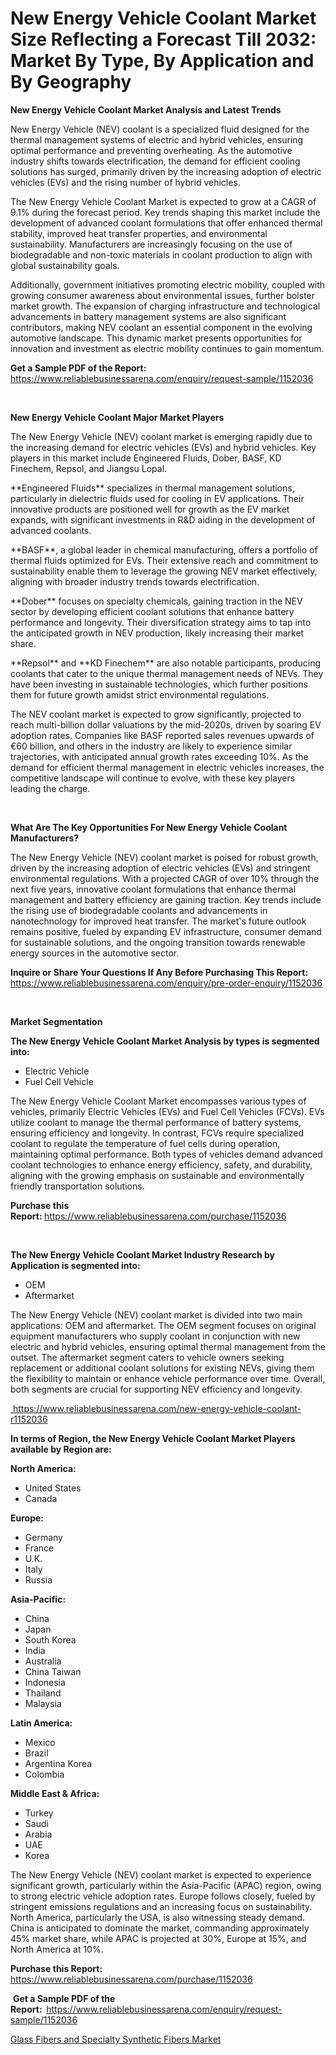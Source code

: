 <p><h1>New Energy Vehicle Coolant Market Size Reflecting a Forecast Till 2032: Market By Type, By Application and By Geography</h1></p><p><strong>New Energy Vehicle Coolant Market Analysis and Latest Trends</strong></p>
<p><p>New Energy Vehicle (NEV) coolant is a specialized fluid designed for the thermal management systems of electric and hybrid vehicles, ensuring optimal performance and preventing overheating. As the automotive industry shifts towards electrification, the demand for efficient cooling solutions has surged, primarily driven by the increasing adoption of electric vehicles (EVs) and the rising number of hybrid vehicles. </p><p>The New Energy Vehicle Coolant Market is expected to grow at a CAGR of 9.1% during the forecast period. Key trends shaping this market include the development of advanced coolant formulations that offer enhanced thermal stability, improved heat transfer properties, and environmental sustainability. Manufacturers are increasingly focusing on the use of biodegradable and non-toxic materials in coolant production to align with global sustainability goals. </p><p>Additionally, government initiatives promoting electric mobility, coupled with growing consumer awareness about environmental issues, further bolster market growth. The expansion of charging infrastructure and technological advancements in battery management systems are also significant contributors, making NEV coolant an essential component in the evolving automotive landscape. This dynamic market presents opportunities for innovation and investment as electric mobility continues to gain momentum.</p></p>
<p><strong>Get a Sample PDF of the Report:&nbsp;</strong> <a href="https://www.reliablebusinessarena.com/enquiry/request-sample/1152036?utm_campaign=2259&utm_medium=2&utm_source=Github&utm_content=ia&utm_term=05022025&utm_id=new-energy-vehicle-coolant">https://www.reliablebusinessarena.com/enquiry/request-sample/1152036</a></p>
<p>&nbsp;</p>
<p><strong>New Energy Vehicle Coolant Major Market Players</strong></p>
<p><p>The New Energy Vehicle (NEV) coolant market is emerging rapidly due to the increasing demand for electric vehicles (EVs) and hybrid vehicles. Key players in this market include Engineered Fluids, Dober, BASF, KD Finechem, Repsol, and Jiangsu Lopal.</p><p>**Engineered Fluids** specializes in thermal management solutions, particularly in dielectric fluids used for cooling in EV applications. Their innovative products are positioned well for growth as the EV market expands, with significant investments in R&D aiding in the development of advanced coolants. </p><p>**BASF**, a global leader in chemical manufacturing, offers a portfolio of thermal fluids optimized for EVs. Their extensive reach and commitment to sustainability enable them to leverage the growing NEV market effectively, aligning with broader industry trends towards electrification.</p><p>**Dober** focuses on specialty chemicals, gaining traction in the NEV sector by developing efficient coolant solutions that enhance battery performance and longevity. Their diversification strategy aims to tap into the anticipated growth in NEV production, likely increasing their market share.</p><p>**Repsol** and **KD Finechem** are also notable participants, producing coolants that cater to the unique thermal management needs of NEVs. They have been investing in sustainable technologies, which further positions them for future growth amidst strict environmental regulations.</p><p>The NEV coolant market is expected to grow significantly, projected to reach multi-billion dollar valuations by the mid-2020s, driven by soaring EV adoption rates. Companies like BASF reported sales revenues upwards of €60 billion, and others in the industry are likely to experience similar trajectories, with anticipated annual growth rates exceeding 10%. As the demand for efficient thermal management in electric vehicles increases, the competitive landscape will continue to evolve, with these key players leading the charge.</p></p>
<p>&nbsp;</p>
<p><strong>What Are The Key Opportunities For New Energy Vehicle Coolant Manufacturers?</strong></p>
<p><p>The New Energy Vehicle (NEV) coolant market is poised for robust growth, driven by the increasing adoption of electric vehicles (EVs) and stringent environmental regulations. With a projected CAGR of over 10% through the next five years, innovative coolant formulations that enhance thermal management and battery efficiency are gaining traction. Key trends include the rising use of biodegradable coolants and advancements in nanotechnology for improved heat transfer. The market's future outlook remains positive, fueled by expanding EV infrastructure, consumer demand for sustainable solutions, and the ongoing transition towards renewable energy sources in the automotive sector.</p></p>
<p><strong>Inquire or Share Your Questions If Any Before Purchasing This Report:</strong> <a href="https://www.reliablebusinessarena.com/enquiry/pre-order-enquiry/1152036?utm_campaign=2259&utm_medium=2&utm_source=Github&utm_content=ia&utm_term=05022025&utm_id=new-energy-vehicle-coolant">https://www.reliablebusinessarena.com/enquiry/pre-order-enquiry/1152036</a></p>
<p>&nbsp;</p>
<p><strong>Market Segmentation</strong></p>
<p><strong>The New Energy Vehicle Coolant Market Analysis by types is segmented into:</strong></p>
<p><ul><li>Electric Vehicle</li><li>Fuel Cell Vehicle</li></ul></p>
<p><p>The New Energy Vehicle Coolant Market encompasses various types of vehicles, primarily Electric Vehicles (EVs) and Fuel Cell Vehicles (FCVs). EVs utilize coolant to manage the thermal performance of battery systems, ensuring efficiency and longevity. In contrast, FCVs require specialized coolant to regulate the temperature of fuel cells during operation, maintaining optimal performance. Both types of vehicles demand advanced coolant technologies to enhance energy efficiency, safety, and durability, aligning with the growing emphasis on sustainable and environmentally friendly transportation solutions.</p></p>
<p><strong>Purchase this Report:&nbsp;</strong><a href="https://www.reliablebusinessarena.com/purchase/1152036?utm_campaign=2259&utm_medium=2&utm_source=Github&utm_content=ia&utm_term=05022025&utm_id=new-energy-vehicle-coolant">https://www.reliablebusinessarena.com/purchase/1152036</a></p>
<p>&nbsp;</p>
<p><strong>The New Energy Vehicle Coolant Market Industry Research by Application is segmented into:</strong></p>
<p><ul><li>OEM</li><li>Aftermarket</li></ul></p>
<p><p>The New Energy Vehicle (NEV) coolant market is divided into two main applications: OEM and aftermarket. The OEM segment focuses on original equipment manufacturers who supply coolant in conjunction with new electric and hybrid vehicles, ensuring optimal thermal management from the outset. The aftermarket segment caters to vehicle owners seeking replacement or additional coolant solutions for existing NEVs, giving them the flexibility to maintain or enhance vehicle performance over time. Overall, both segments are crucial for supporting NEV efficiency and longevity.</p></p>
<p><a href="https://www.reliablebusinessarena.com/new-energy-vehicle-coolant-r1152036?utm_campaign=2259&utm_medium=2&utm_source=Github&utm_content=ia&utm_term=05022025&utm_id=new-energy-vehicle-coolant">&nbsp;https://www.reliablebusinessarena.com/new-energy-vehicle-coolant-r1152036</a></p>
<p><strong>In terms of Region, the New Energy Vehicle Coolant Market Players available by Region are:</strong></p>
<p>
    <p> <strong> North America: </strong>
        <ul>
            <li>United States</li>
            <li>Canada</li>
        </ul>
        </p> 
    <p> <strong> Europe: </strong>
        <ul>
            <li>Germany</li>
            <li>France</li>
            <li>U.K.</li>
            <li>Italy</li>
            <li>Russia</li>
        </ul>
        </p> 
    <p> <strong> Asia-Pacific: </strong>
        <ul>
            <li>China</li>
            <li>Japan</li>
            <li>South Korea</li>
            <li>India</li>
            <li>Australia</li>
            <li>China Taiwan</li>
            <li>Indonesia</li>
            <li>Thailand</li>
            <li>Malaysia</li>
        </ul>
        </p> 
    <p> <strong> Latin America: </strong>
        <ul>
            <li>Mexico</li>
            <li>Brazil</li>
            <li>Argentina Korea</li>
            <li>Colombia</li>
        </ul>
        </p> 
    <p> <strong> Middle East & Africa: </strong>
        <ul>
            <li>Turkey</li>
            <li>Saudi</li>
            <li>Arabia</li>
            <li>UAE</li>
            <li>Korea</li>
        </ul>
    </p>
    </p>
<p><p>The New Energy Vehicle (NEV) coolant market is expected to experience significant growth, particularly within the Asia-Pacific (APAC) region, owing to strong electric vehicle adoption rates. Europe follows closely, fueled by stringent emissions regulations and an increasing focus on sustainability. North America, particularly the USA, is also witnessing steady demand. China is anticipated to dominate the market, commanding approximately 45% market share, while APAC is projected at 30%, Europe at 15%, and North America at 10%.</p></p>
<p><strong>Purchase this Report: </strong><a href="https://www.reliablebusinessarena.com/purchase/1152036?utm_campaign=2259&utm_medium=2&utm_source=Github&utm_content=ia&utm_term=05022025&utm_id=new-energy-vehicle-coolant">https://www.reliablebusinessarena.com/purchase/1152036</a></p>
<p>&nbsp;<strong>Get a Sample PDF of the Report:&nbsp;&nbsp;</strong><a href="https://www.reliablebusinessarena.com/enquiry/request-sample/1152036?utm_campaign=2259&utm_medium=2&utm_source=Github&utm_content=ia&utm_term=05022025&utm_id=new-energy-vehicle-coolant">https://www.reliablebusinessarena.com/enquiry/request-sample/1152036</a></p>
<p><strong></strong></p>
<p><p><a href="https://github.com/sherikacas30/Market-Research-Report-List-1/blob/main/glass-fibers-and-specialty-synthetic-fibers-market.md?utm_campaign=2259&utm_medium=2&utm_source=Github&utm_content=ia&utm_term=05022025&utm_id=new-energy-vehicle-coolant">Glass Fibers and Specialty Synthetic Fibers Market</a></p></p>